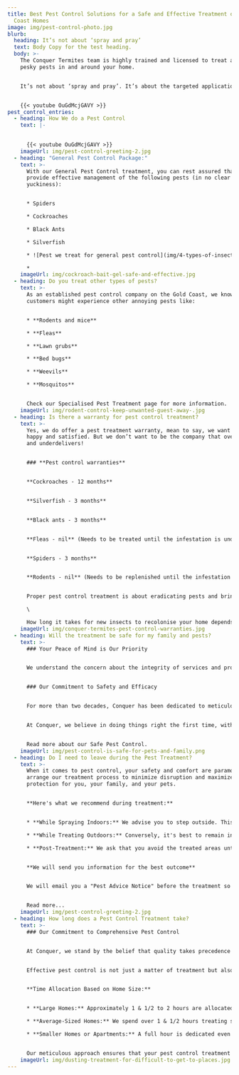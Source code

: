 ```yaml
---
title: Best Pest Control Solutions for a Safe and Effective Treatment of Gold
  Coast Homes
image: img/pest-control-photo.jpg
blurb:
  heading: It’s not about ‘spray and pray’
  text: Body Copy for the test heading.
  body: >-
    The Conquer Termites team is highly trained and licensed to treat all those
    pesky pests in and around your home.


    It’s not about ‘spray and pray’. It’s about the targeted application of proven chemicals to get a great outcome - a pest-free home.


    {{< youtube OuGdMcjGAVY >}}
pest_control_entries:
  - heading: How We do a Pest Control
    text: |-
      

      {{< youtube OuGdMcjGAVY >}}
    imageUrl: img/pest-control-greeting-2.jpg
  - heading: "General Pest Control Package:"
    text: >-
      With our General Pest Control treatment, you can rest assured that we
      provide effective management of the following pests (in no clear order of
      yuckiness):


      * Spiders

      * Cockroaches

      * Black Ants

      * Silverfish

      * ![Pest we treat for general pest control](img/4-types-of-insects-treated-with-our-general-pest-control-treatment.jpg)

      *
    imageUrl: img/cockroach-bait-gel-safe-and-effective.jpg
  - heading: Do you treat other types of pests?
    text: >-
      As an established pest control company on the Gold Coast, we know that our
      customers might experience other annoying pests like:


      * **Rodents and mice**

      * **Fleas**

      * **Lawn grubs**

      * **Bed bugs**

      * **Weevils**

      * **Mosquitos**


      Check our Specialised Pest Treatment page for more information.
    imageUrl: img/rodent-control-keep-unwanted-guest-away-.jpg
  - heading: Is there a warranty for pest control treatment?
    text: >-
      Yes, we do offer a pest treatment warranty, mean to say, we want you to be
      happy and satisfied. But we don’t want to be the company that overpromises
      and underdelivers!


      ### **Pest control warranties**


      **Cockroaches - 12 months**


      **Silverfish - 3 months**


      **Black ants - 3 months**


      **Fleas - nil** (Needs to be treated until the infestation is under control).


      **Spiders - 3 months**


      **Rodents - nil** (Needs to be replenished until the infestation is under control).


      Proper pest control treatment is about eradicating pests and bringing the population down to zero. It is not designed to keep pests away for 12 months.\

      \

      How long it takes for new insects to recolonise your home depends on the surroundings and environment. It might take many months before spiders, and black ants recolonise, or they could come back sooner.
    imageUrl: img/conquer-termites-pest-control-warranties.jpg
  - heading: Will the treatment be safe for my family and pests?
    text: >-
      ### Your Peace of Mind is Our Priority


      We understand the concern about the integrity of services and products, particularly in industries like ours where the use of chemicals is involved. Unfortunately, the Pest Treatment sector is not immune to individuals who might cut corners with substandard work and improper chemicals.


      ### Our Commitment to Safety and Efficacy


      For more than two decades, Conquer has been dedicated to meticulously selecting and deploying the most reliable and safest products for use in your home. 


      At Conquer, we believe in doing things right the first time, with your family's safety and the environment at the forefront of our operations.


      Read more about our Safe Pest Control.
    imageUrl: img/pest-control-is-safe-for-pets-and-family.png
  - heading: Do I need to leave during the Pest Treatment?
    text: >-
      When it comes to pest control, your safety and comfort are paramount. We
      arrange our treatment process to minimize disruption and maximize
      protection for you, your family, and your pets.


      **Here's what we recommend during treatment:**


      * **While Spraying Indoors:** We advise you to step outside. This allows the treatment to settle and minimizes exposure to the application process.

      * **While Treating Outdoors:** Conversely, it's best to remain indoors. This helps prevent any direct contact with the treatments and ensures the application is undisturbed.

      * **Post-Treatment:** We ask that you avoid the treated areas until they are completely dry. This drying period is crucial for the effectiveness of the treatment and your safety.


      **We will send you information for the best outcome**


      We will email you a "Pest Advice Notice" before the treatment so you know what to do before we come and what to do after the treatment


      Read more...
    imageUrl: img/pest-control-greeting-2.jpg
  - heading: How long does a Pest Control Treatment take?
    text: >-
      ### Our Commitment to Comprehensive Pest Control


      At Conquer, we stand by the belief that quality takes precedence over haste. 


      Effective pest control is not just a matter of treatment but also about understanding and addressing your specific concerns. That's why we dedicate a generous amount of time for your pest treatment:


      **Time Allocation Based on Home Size:**


      * **Large Homes:** Approximately 1 & 1/2 to 2 hours are allocated to ensure all areas are comprehensively treated.

      * **Average-Sized Homes:** We spend over 1 & 1/2 hours treating standard homes, covering all necessary aspects.

      * **Smaller Homes or Apartments:** A full hour is dedicated even to the smallest properties, ensuring Conquer's high standards are met.


      Our meticulous approach ensures that your pest control treatment is thorough, effective, and tailored to your home's specific needs.
    imageUrl: img/dusting-treatment-for-difficult-to-get-to-places.jpg
---
```

